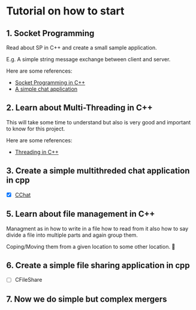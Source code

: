 # Tutorial on how to start

## 1. Socket Programming

Read about SP in C++ and create a small sample application.

E.g. A simple string message exchange between client and server.

Here are some references:
- [Socket Programming in C++](https://www.geeksforgeeks.org/socket-programming-cc/)
- [A simple chat application](https://github.com/cjchirag7/chatroom-cpp)

## 2. Learn about Multi-Threading in C++

This will take some time to understand but also is very good and important to know for this project.

Here are some references:
- [Threading in C++](https://www.geeksforgeeks.org/multithreading-in-cpp/)

## 3. Create a simple multithreded chat application in cpp

- [X] [CChat](https://github.com/devLalitx86Repo/torentio/tree/main/tutorial/cchat)

## 5. Learn about file management in C++

Managment as in how to write in a file how to read from it also how to say divide a file into multiple parts and again group them.

Coping/Moving them from a given location to some other location.
🐧

## 6. Create a simple file sharing application in cpp

- [ ] CFileShare

## 7. Now we do simple but complex mergers
